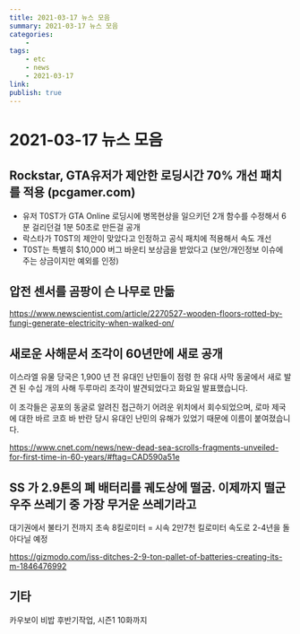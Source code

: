 ```yaml
---
title: 2021-03-17 뉴스 모음
summary: 2021-03-17 뉴스 모음
categories:
    - 
tags:
    - etc
    - news
    - 2021-03-17
link: 
publish: true
---
```


# 2021-03-17 뉴스 모음

## Rockstar, GTA유저가 제안한 로딩시간 70% 개선 패치를 적용 (pcgamer.com)

- 유저 T0ST가 GTA Online 로딩시에 병목현상을 일으키던 2개 함수를 수정해서 6분 걸리던걸 1분 50초로 만든걸 공개
- 락스타가 T0ST의 제안이 맞았다고 인정하고 공식 패치에 적용해서 속도 개선 
- T0ST는 특별히 $10,000 버그 바운티 보상금을 받았다고 (보안/개인정보 이슈에 주는 상금이지만 예외를 인정)

## 압전 센서를 곰팡이 슨 나무로 만듦

<https://www.newscientist.com/article/2270527-wooden-floors-rotted-by-fungi-generate-electricity-when-walked-on/>

## 새로운 사해문서 조각이 60년만에 새로 공개

이스라엘 유물 당국은 1,900 년 전 유대인 난민들이 점령 한 유대 사막 동굴에서 새로 발견 된 수십 개의 사해 두루마리 조각이 발견되었다고 화요일 발표했습니다.

이 조각들은 공포의 동굴로 알려진 접근하기 어려운 위치에서 회수되었으며, 로마 제국에 대한 바르 코흐 바 반란 당시 유대인 난민의 유해가 있었기 때문에 이름이 붙여졌습니다.

<https://www.cnet.com/news/new-dead-sea-scrolls-fragments-unveiled-for-first-time-in-60-years/#ftag=CAD590a51e>

## SS 가 2.9톤의 폐 배터리를 궤도상에 떨굼. 이제까지 떨군 우주 쓰레기 중 가장 무거운 쓰레기라고

대기권에서 불타기 전까지 초속 8킬로미터 = 시속 2만7천 킬로미터 속도로 2-4년을 돌아다닐 예정

<https://gizmodo.com/iss-ditches-2-9-ton-pallet-of-batteries-creating-its-m-1846476992>

## 기타

카우보이 비밥 후반기작업, 시즌1 10화까지
